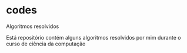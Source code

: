 # codes
Algoritmos resolvidos

Está repositório contém alguns algoritmos resolvidos por mim durante o curso de ciência da computação
